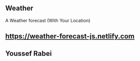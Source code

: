 ## Weather ##
A Weather forecast (With Your Location)

## https://weather-forecast-js.netlify.com ##

## Youssef Rabei ##